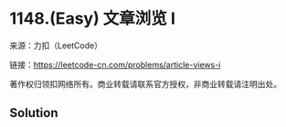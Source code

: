 # 1148.(Easy) 文章浏览 I



来源：力扣（LeetCode）

链接：https://leetcode-cn.com/problems/article-views-i 

著作权归领扣网络所有。商业转载请联系官方授权，非商业转载请注明出处。



## Solution 



```sql



```
    